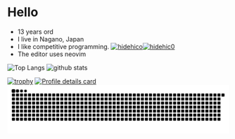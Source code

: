 # Hello 
* 13 years ord
* I live in Nagano, Japan
* I like competitive programming.  [![hidehico](https://img.shields.io/endpoint?url=https%3A%2F%2Fatcoder-badges.now.sh%2Fapi%2Fatcoder%2Fjson%2Fhidehico)](https://atcoder.jp/users/hidehico)[![hidehic0](https://img.shields.io/endpoint?url=https%3A%2F%2Fatcoder-badges.now.sh%2Fapi%2Fcodeforces%2Fjson%2Fhidehic0)](https://codeforces.com/profile/hidehic0)
* The editor uses neovim


<p align="left"> 
  <img alt="Top Langs" height="200px" src="https://github-readme-stats.vercel.app/api/top-langs/?username=hidehic0&layout=compact&show_icons=true" />
  <img alt="github stats" height="200px" src="https://github-readme-stats.vercel.app/api?username=hidehic0&show_icons=ture" />
</p>

[![trophy](https://github-profile-trophy.vercel.app/?username=hidehic0)](https://github.com/ryo-ma/github-profile-trophy)
[![Profile details card](http://github-profile-summary-cards.vercel.app/api/cards/profile-details?username=hidehic0&theme=transparent)](https://github.com/vn7n24fzkq/github-profile-summary-cards)
![](https://raw.githubusercontent.com/hidehic0/hidehic0/output/github-contribution-grid-snake.svg)
